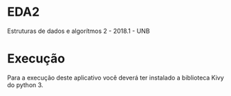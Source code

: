 # EDA2
Estruturas de dados e algorítmos 2 - 2018.1 - UNB

# Execução

Para a execução deste aplicativo você deverá ter instalado a biblioteca Kivy do python 3.